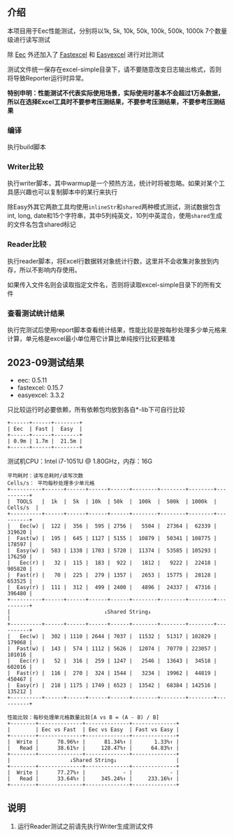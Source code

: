 ## 介绍

本项目用于Eec性能测试，分别将以1k, 5k, 10k, 50k, 100k, 500k, 1000k 7个数量级进行读写测试

除 [Eec](https://github.com/wangguanquan/eec) 外还加入了 [Fastexcel](https://github.com/dhatim/fastexcel) 和 [Easyexcel](https://github.com/alibaba/easyexcel) 进行对比测试

测试文件统一保存在excel-simple目录下，请不要随意改变日志输出格式，否则将导致Reporter运行时异常。

**特别申明：性能测试不代表实际使用场景，实际使用时基本不会超过1万条数据，所以在选择Excel工具时不要参考压测结果，不要参考压测结果，不要参考压测结果**

### 编译

执行build脚本

### Writer比较

执行writer脚本，其中warmup是一个预热方法，统计时将被忽略。如果对某个工具感兴趣也可以复制脚本中的某行来执行

除Easy外其它两款工具均使用`inlineStr`和`shared`两种模式测试，测试数据包含int, long, date和15个字符串，其中5列纯英文，10列中英混合，使用`shared`生成的文件名包含shared标记

### Reader比较

执行reader脚本，将Excel行数据转对象统计行数，这里并不会收集对象放到内存，所以不影响内存使用。

如果传入文件名则会读取指定文件名，否则将读取excel-simple目录下的所有文件

### 查看测试统计结果

执行完测试后使用report脚本查看统计结果，性能比较是按每秒处理多少单元格来计算，单元格是excel最小单位用它计算比单纯按行比较更精准

## 2023-09测试结果

- eec: 0.5.11
- fastexcel: 0.15.7
- easyexcel: 3.3.2

只比较运行时必要依赖，所有依赖包均放到各自*-lib下可自行比较

```
+------+------+--------+
| Eec  | Fast |  Easy  |
+------+------+--------+
| 0.9m | 1.7m |  21.5m |
+------+------+--------+
```

测试机CPU：Intel i7-1051U @ 1.80GHz，内存：16G

```
平均耗时：读写总耗时/读写次数
Cells/s： 平均每秒处理多少单元格
+----------+------+------+------+------+--------+--------+--------+----------+
|  TOOLS   |  1k  |  5k  | 10k  | 50k  |  100k  |  500k  | 1000k  | Cells/s  |
+----------+------+------+------+------+--------+--------+--------+----------+
|   Eec(w) |  122 |  356 |  595 | 2756 |   5504 |  27364 |  62339 |   319620 |
|  Fast(w) |  195 |  645 | 1127 | 5155 |  10879 |  50341 | 108775 |   178597 |
|  Easy(w) |  583 | 1338 | 1703 | 5720 |  11374 |  53585 | 105293 |   176250 |
|   Eec(r) |   32 |  115 |  183 |  922 |   1812 |   9222 |  22418 |   905820 |
|  Fast(r) |   70 |  225 |  279 | 1357 |   2653 |  15775 |  28128 |   653525 |
|  Easy(r) |  111 |  312 |  499 | 2400 |   4896 |  24337 |  47316 |   396480 |
+----------+------+------+------+------+--------+--------+--------+----------+
|                              ↓Shared String↓                               |
+----------+------+------+------+------+--------+--------+--------+----------+
|   Eec(w) |  302 | 1110 | 2644 | 7037 |  11532 |  51317 | 102829 |   179068 |
|  Fast(w) |  143 |  574 | 1112 | 5626 |  12074 |  70770 | 223057 |   101016 |
|   Eec(r) |   52 |  316 |  259 | 1247 |   2546 |  13643 |  34518 |   602016 |
|  Fast(r) |  116 |  270 |  324 | 1544 |   3234 |  19962 |  44819 |   450467 |
|  Easy(r) |  218 | 1175 | 1749 | 6523 |  13542 |  68384 | 142516 |   135212 |
+----------+------+------+------+------+--------+--------+--------+----------+

性能比较：每秒处理单元格数量比较[A vs B = (A - B) / B]
+--------+--------------+--------------+--------------+
|        | Eec vs Fast  | Eec vs Easy  | Fast vs Easy |
+--------+--------------+--------------+--------------+
|  Write |      78.96%↑ |      81.34%↑ |       1.33%↑ |
|   Read |      38.61%↑ |     128.47%↑ |      64.83%↑ |
+--------+--------------+--------------+--------------+
|                   ↓Shared String↓                   |
+--------+--------------+--------------+--------------+
|  Write |      77.27%↑ |            - |            - |
|   Read |      33.64%↑ |     345.24%↑ |     233.16%↑ |
+--------+--------------+--------------+--------------+
```

## 说明

1. 运行Reader测试之前请先执行Writer生成测试文件
